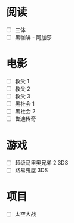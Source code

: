# 阅读
- [ ] 三体
- [ ] 黑咖啡 - 阿加莎

# 电影
- [ ] 教父 1
- [ ] 教父 2
- [ ] 教父 3
- [ ] 黑社会 1
- [ ] 黑社会 2
- [ ] 鲁迪传奇

# 游戏
- [ ] 超级马里奥兄弟 2 3DS
- [ ] 路易鬼屋 3DS

# 项目
- [ ] 太空大战


